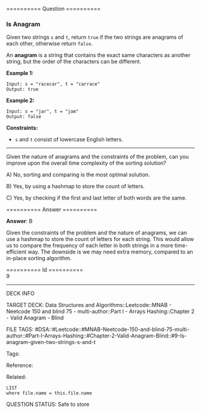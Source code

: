 ========== Question ==========  

### Is Anagram

Given two strings `s` and `t`, return `true` if the two strings are anagrams of each other, otherwise return `false`.

An **anagram** is a string that contains the exact same characters as another string, but the order of the characters can be different.

**Example 1:**

```
Input: s = "racecar", t = "carrace"
Output: true
```

**Example 2:**

```
Input: s = "jar", t = "jam"
Output: false
```

**Constraints:**

-   `s` and `t` consist of lowercase English letters.

---

Given the nature of anagrams and the constraints of the problem, can you improve upon the overall time complexity of the sorting solution?

A) No, sorting and comparing is the most optimal solution.

B) Yes, by using a hashmap to store the count of letters.

C) Yes, by checking if the first and last letter of both words are the same.  

========== Answer ==========  

**Answer**: B

Given the constraints of the problem and the nature of anagrams, we can use a hashmap to store the count of letters for each string. This would allow us to compare the frequency of each letter in both strings in a more time-efficient way. The downside is we may need extra memory, compared to an in-place sorting algorithm.

========== Id ==========  
9

---

DECK INFO

TARGET DECK: Data Structures and Algorithms::Leetcode::MNAB - Neetcode 150 and blind 75 - multi-author::Part I - Arrays Hashing::Chapter 2 - Valid Anagram - Blind

FILE TAGS: #DSA::#Leetcode::#MNAB-Neetcode-150-and-blind-75-multi-author::#Part-I-Arrays-Hashing::#Chapter-2-Valid-Anagram-Blind::#9-Is-anagram-given-two-strings-s-and-t

Tags:

Reference:

Related:

```dataview
LIST
where file.name = this.file.name
```

QUESTION STATUS: Safe to store
